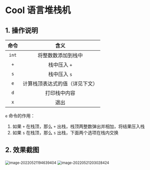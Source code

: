 # Cool 语言堆栈机

## 1. 操作说明

| 命令  |              含义              |
| :---: | :----------------------------: |
| `int` |       将整数数添加到栈中       |
|  `+`  |          栈中压入 `+`          |
|  `s`  |          栈中压入 `s`          |
|  `e`  | 计算栈顶表达式的值（详见下文） |
|  `d`  |          打印栈中内容          |
|  `x`  |              退出              |

`e` 命令的作用：

1. 如果 `+` 在栈顶，那么 `+` 出栈，栈顶两整数弹出并相加，将结果压入栈
2. 如果 `s` 在栈顶，那么 `s` 出栈，下面两个选项在栈内交换

## 2. 效果截图

<img src="https://raw.githubusercontent.com/MiaoHN/pictures/master/img/image-20220521194639404.png" alt="image-20220521194639404" style="zoom:80%;" />

<img src="https://raw.githubusercontent.com/MiaoHN/pictures/master/img/image-20220521203028424.png" alt="image-20220521203028424" style="zoom:80%;" />
